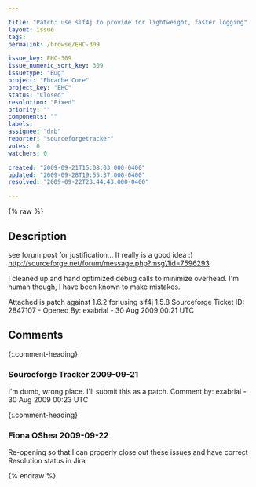 ```yaml
---

title: "Patch: use slf4j to provide for lightweight, faster logging"
layout: issue
tags: 
permalink: /browse/EHC-309

issue_key: EHC-309
issue_numeric_sort_key: 309
issuetype: "Bug"
project: "Ehcache Core"
project_key: "EHC"
status: "Closed"
resolution: "Fixed"
priority: ""
components: ""
labels: 
assignee: "drb"
reporter: "sourceforgetracker"
votes:  0
watchers: 0

created: "2009-09-21T15:08:03.000-0400"
updated: "2009-09-28T19:55:37.000-0400"
resolved: "2009-09-22T23:44:43.000-0400"

---
```




{% raw %}



## Description

<div markdown="1" class="description">

see forum post for justification... It really is a good idea :) 
http://sourceforge.net/forum/message.php?msg\1id=7596293

I cleaned up and hand optimized debug calls to minimize overhead. I'm human though, I have been known to make mistakes.

Attached is patch against 1.6.2 for using slf4j 1.5.8
Sourceforge Ticket ID: 2847107 - Opened By: exabrial - 30 Aug 2009 00:21 UTC

</div>

## Comments


{:.comment-heading}
### **Sourceforge Tracker** <span class="date">2009-09-21</span>

<div markdown="1" class="comment">

I'm dumb, wrong place. I'll submit this as a patch.
Comment by: exabrial - 30 Aug 2009 00:23 UTC

</div>


{:.comment-heading}
### **Fiona OShea** <span class="date">2009-09-22</span>

<div markdown="1" class="comment">

Re-opening so that I can properly close out these issues and have correct Resolution status in Jira

</div>



{% endraw %}
